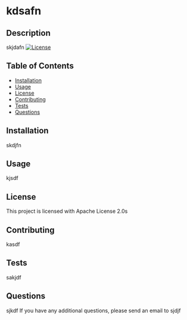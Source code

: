 # kdsafn
  ## Description
  skjdafn
  [![License](https://img.shields.io/badge/License-Apache%202.0-blue.svg)](https://opensource.org/licenses/Apache-2.0)
  ## Table of Contents
  * [Installation](#installation)
  * [Usage](#usage)
  * [License](#license)
  * [Contributing](#contributing)
  * [Tests](#tests)
  * [Questions](#questions)
  ## Installation
  skdjfn
  ## Usage
  kjsdf
  ## License
  This project is licensed with Apache License 2.0s
  ## Contributing
  kasdf
  ## Tests
  sakjdf
  ## Questions
  sjkdf
  If you have any additional questions, please send an email to sjdjf

